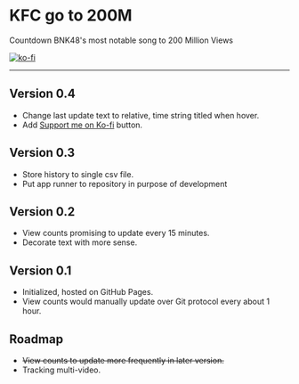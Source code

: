 # KFC go to 200M

Countdown BNK48's most notable song to 200 Million Views

[![ko-fi](https://ko-fi.com/img/githubbutton_sm.svg)](https://ko-fi.com/L3L4SO2Z5)

---

## Version 0.4

- Change last update text to relative, time string titled when hover.
- Add [Support me on Ko-fi](https://ko-fi.com/bulletin48) button.

## Version 0.3

- Store history to single csv file.
- Put app runner to repository in purpose of development

## Version 0.2

- View counts promising to update every 15 minutes.
- Decorate text with more sense.

## Version 0.1

- Initialized, hosted on GitHub Pages.
- View counts would manually update over Git protocol every about 1 hour.

## Roadmap

- ~~View counts to update more frequently in later version.~~
- Tracking multi-video.

